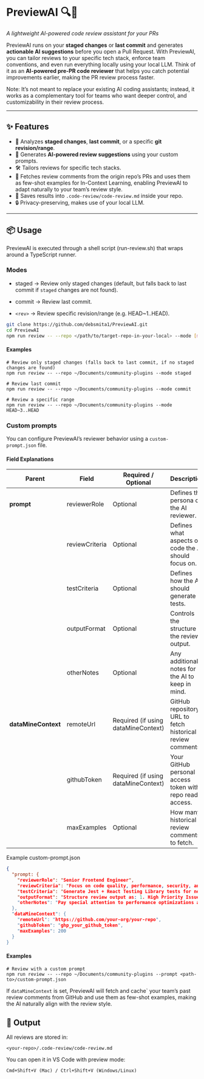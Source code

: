# PreviewAI 🔍🤖

*A lightweight AI-powered code review assistant for your PRs*

PreviewAI runs on your **staged changes** or **last commit** and generates **actionable AI suggestions** before you open a Pull Request. With PreviewAI, you can tailor reviews to your specific tech stack, enforce team conventions, and even run everything locally using your local LLM. Think of it as an **AI-powered pre-PR code reviewer** that helps you catch potential improvements earlier, making the PR review process faster.

Note: It’s not meant to replace your existing AI coding assistants; instead, it works as a complementary tool for teams who want deeper control, and customizability in their review process.

---

## ✨ Features

- 🔎 Analyzes **staged changes**, **last commit**, or a specific **git revision/range**.
- 🤖 Generates **AI-powered review suggestions** using your custom prompts.
- 🛠 Tailors reviews for specific tech stacks.
- 🧠 Fetches review comments from the origin repo’s PRs and uses them as few-shot examples for In-Context Learning, enabling PreviewAI to adapt naturally to your team’s review style.
- 📄 Saves results into `.code-review/code-review.md` inside your repo.
- 🔒 Privacy-preserving, makes use of your local LLM.

---

## 📦 Usage

PreviewAI is executed through a shell script (run-review.sh) that wraps around a TypeScript runner.

### Modes

- staged → Review only staged changes (default, but falls back to last commit if `staged` changes are not found).

- commit → Review last commit.

- `<rev>` → Review specific revision/range (e.g. HEAD~1..HEAD).

```bash
git clone https://github.com/debsmita1/PreviewAI.git
cd PreviewAI
npm run review -- --repo </path/to/target-repo-in-your-local> --mode [mode]
```

#### Examples

```
# Review only staged changes (falls back to last commit, if no staged changes are found)
npm run review -- --repo ~/Documents/community-plugins --mode staged

# Review last commit
npm run review -- --repo ~/Documents/community-plugins --mode commit

# Review a specific range
npm run review -- --repo ~/Documents/community-plugins --mode HEAD~3..HEAD

```

### Custom prompts

You can configure PreviewAI’s reviewer behavior using a `custom-prompt.json` file.

#### Field Explanations

| Parent              | Field          | Required / Optional                 | Description                                                | Example / Default                                                                                          |
| ------------------- | -------------- | ----------------------------------- | ---------------------------------------------------------- | ---------------------------------------------------------------------------------------------------------- |
| **prompt**          | reviewerRole   | Optional                            | Defines the persona of the AI reviewer.                    | Example: "Senior Frontend Engineer" <br> Default: "senior frontend engineer AI reviewer"                   |
|                     | reviewCriteria | Optional                            | Defines what aspects of code the AI should focus on.       | Example: "Code quality, performance, security, and maintainability"                                        |
|                     | testCriteria   | Optional                            | Defines how the AI should generate tests.                  | Example: "Generate Jest + React Testing Library tests for edge cases"                                      |
|                     | outputFormat   | Optional                            | Controls the structure of the review output.               | Example: "1. High Priority Issues 2. Medium Priority Issues 3. Low Priority Issues 4. Suggested Test Code" |
|                     | otherNotes     | Optional                            | Any additional notes for the AI to keep in mind.           | Example: "Focus on performance optimizations and security best practices"                                  |
| **dataMineContext** | remoteUrl      | Required (if using dataMineContext) | GitHub repository URL to fetch historical review comments. | Example: "[https://github.com/your-org/your-repo](https://github.com/your-org/your-repo)"                  |
|                     | githubToken    | Required (if using dataMineContext) | Your GitHub personal access token with repo read access.   | —                                                                                                          |
|                     | maxExamples    | Optional                            | How many historical review comments to fetch.              | Default: 100                                                                                               |


Example custom-prompt.json

```custom-prompt.json
{
  "prompt: {
    "reviewerRole": "Senior Frontend Engineer",
    "reviewCriteria": "Focus on code quality, performance, security, and maintainability. Flag common pitfalls such as missing null checks, unhandled promises, or unnecessary re-renders in React.",
    "testCriteria": "Generate Jest + React Testing Library tests for new features and edge cases.",
    "outputFormat": "Structure review output as: 1. High Priority Issues 2. Medium Priority Issues 3. Low Priority Issues 4. Suggested Test Code",
    "otherNotes": "Pay special attention to performance optimizations and security best practices.",
  },
  "dataMineContext": {
    "remoteUrl": "https://github.com/your-org/your-repo",
    "githubToken": "ghp_your_github_token",
    "maxExamples": 200
  }
}

```

#### Examples

```
# Review with a custom prompt
npm run review -- --repo ~/Documents/community-plugins --prompt <path-to>/custom-prompt.json
```

If `dataMineContext` is set, PreviewAI will fetch and cache` your team’s past review comments from GitHub and use them as few-shot examples, making the AI naturally align with the review style.

## 📂 Output

All reviews are stored in:

```
<your-repo>/.code-review/code-review.md
```

You can open it in VS Code with preview mode:

```
Cmd+Shift+V (Mac) / Ctrl+Shift+V (Windows/Linux)
```
